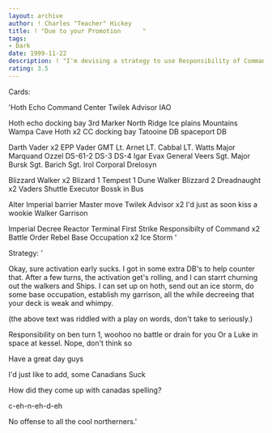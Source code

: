 ```yaml
---
layout: archive
author: ! Charles "Teacher" Hickey
title: ! "Due to your Promotion      "
tags:
- Dark
date: 1999-11-22
description: ! "I'm devising a strategy to use Responsibility of Command.  An early 'staff meeting' and a big gun is out of the picture."
rating: 3.5
---
```

Cards: 

'Hoth Echo Command Center
Twilek Advisor
IAO

Hoth echo docking bay
3rd Marker
North Ridge
Ice plains
Mountains
Wampa Cave
Hoth x2
CC docking bay
Tatooine DB
spaceport DB

Darth Vader x2
EPP Vader
GMT
Lt. Arnet
LT. Cabbal
LT. Watts
Major Marquand
Ozzel
DS-61-2
DS-3
DS-4
Igar
Evax
General Veers
Sgt. Major Bursk
Sgt. Barich
Sgt. Irol
Corporal Drelosyn

Blizzard Walker x2
Blizard 1
Tempest 1
Dune Walker
Blizzard 2
Dreadnaught x2
Vaders Shuttle
Executor Bossk in Bus

Alter
Imperial barrier
Master move
Twilek Advisor x2
I'd just as soon kiss a wookie
Walker Garrison

Imperial Decree
Reactor Terminal
First Strike
Responsibilty of Command x2
Battle Order
Rebel Base Occupation x2
Ice Storm
'

Strategy: '

Okay, sure activation early sucks.	I got in some extra DB's to help counter that.  After a few turns, the activation get's rolling, and I can starrt churning out the walkers and Ships.  I can set up on hoth, send out an ice storm, do some base occupation, establish my garrison, all the while decreeing that your deck is weak and whimpy.

(the above text was riddled with a play on words, don't take to seriously.)

Responsibility on ben turn 1, woohoo	no battle or drain for you  Or a Luke in space at kessel.  Nope, don't think so

Have a great day guys

I'd just like to add, some Canadians Suck

How did they come up with canadas spelling?

c-eh-n-eh-d-eh

No offense to all the cool northerners.'